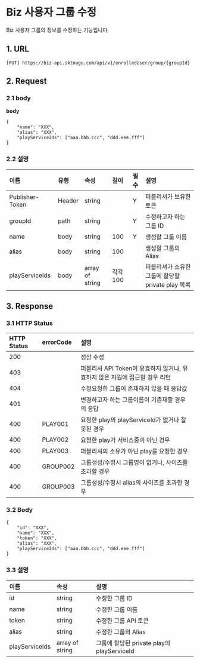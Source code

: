 # Biz 사용자 그룹 수정

Biz 사용자 그룹의 정보를 수정하는 기능입니다.

## 1. URL <a id="Biz&#xC0AC;&#xC6A9;&#xC790;&#xADF8;&#xB8F9;&#xC218;&#xC815;v1-1URL"></a>

```text
[PUT] https://biz-api.sktnugu.com/api/v1/enrolledUser/group/{groupId}
```

## 2. Request <a id="Biz&#xC0AC;&#xC6A9;&#xC790;&#xADF8;&#xB8F9;&#xC218;&#xC815;v1-2Request"></a>

### 2.1 body <a id="Biz&#xC0AC;&#xC6A9;&#xC790;&#xADF8;&#xB8F9;&#xC218;&#xC815;v1-2.1body"></a>

**body**

```text
{
    "name": "XXX",
    "alias": "XXX",
    "playServiceIds": ["aaa.bbb.ccc", "ddd.eee.fff"]
}
```

### 2.2 설명 <a id="Biz&#xC0AC;&#xC6A9;&#xC790;&#xADF8;&#xB8F9;&#xC218;&#xC815;v1-2.2&#xC124;&#xBA85;"></a>

| 이름 | 유형 | 속성 | 길이 | 필수 | 설명 |
| :--- | :--- | :--- | :--- | :--- | :--- |
| Publisher-Token | Header | string |  | Y | 퍼블리셔가 보유한 토큰 |
| groupId | path | string |  | Y | 수정하고자 하는 그룹 ID |
| name | body | string | 100 | Y | 생성할 그룹 이름 |
| alias | body | string | 100 |  | 생성할 그룹의 Alias |
| playServiceIds | body | array of string | 각각 100 |  | 퍼블리셔가 소유한 그룹에 할당할 private play 목록 |

## 3. Response <a id="Biz&#xC0AC;&#xC6A9;&#xC790;&#xADF8;&#xB8F9;&#xC218;&#xC815;v1-3Response"></a>

### 3.1 HTTP Status <a id="Biz&#xC0AC;&#xC6A9;&#xC790;&#xADF8;&#xB8F9;&#xC218;&#xC815;v1-3.1HTTPStatus"></a>

| HTTP Status | errorCode | 설명 |
| :--- | :--- | :--- |
| 200 |  | 정상 수정 |
| 403 |  | 퍼블리셔 API Token이 유효하지 않거나, 유효하지 않은 자원에 접근할 경우 리턴 |
| 404 |  | 수정요청한 그룹이 존재하지 않을 때 응답값 |
| 401 |  | 변경하고자 하는 그룹이름이 기존재할 경우의 응답 |
| 400 | PLAY001 | 요청한 play의 playServiceId가 없거나 잘못된 경우 |
| 400 | PLAY002 | 요청한 play가 서비스중이 아닌 경우 |
| 400 | PLAY003 | 퍼블리셔의 소유가 아닌 play를 요청한 경우 |
| 400 | GROUP002 | 그룹생성/수정시 그룹명이 없거나, 사이즈를 초과할 경우 |
| 400 | GROUP003 | 그룹생성/수정시 alias의 사이즈를 초과한 경우 |

### 3.2 Body <a id="Biz&#xC0AC;&#xC6A9;&#xC790;&#xADF8;&#xB8F9;&#xC218;&#xC815;v1-3.2Body"></a>

```text
{
    "id": "XXX",
    "name": "XXX",
    "token": "XXX",
    "alias": "XXX",
    "playServiceIds": ["aaa.bbb.ccc", "ddd.eee.fff"]
}
```

### 3.3 설명 <a id="Biz&#xC0AC;&#xC6A9;&#xC790;&#xADF8;&#xB8F9;&#xC218;&#xC815;v1-3.3&#xC124;&#xBA85;"></a>

| 이름 | 속성 | 설명 |
| :--- | :--- | :--- |
| id | string | 수정한 그룹 ID |
| name | string | 수정한 그룹 이름 |
| token | string | 수정한 그룹 API 토큰 |
| alias | string | 수정한 그룹의 Alias |
| playServiceIds | array of string | 그룹에 할당된 private play의 playServiceId |

